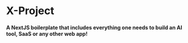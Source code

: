 # X-Project
#### A NextJS boilerplate that includes everything one needs to build an AI tool, SaaS or any other web app!
